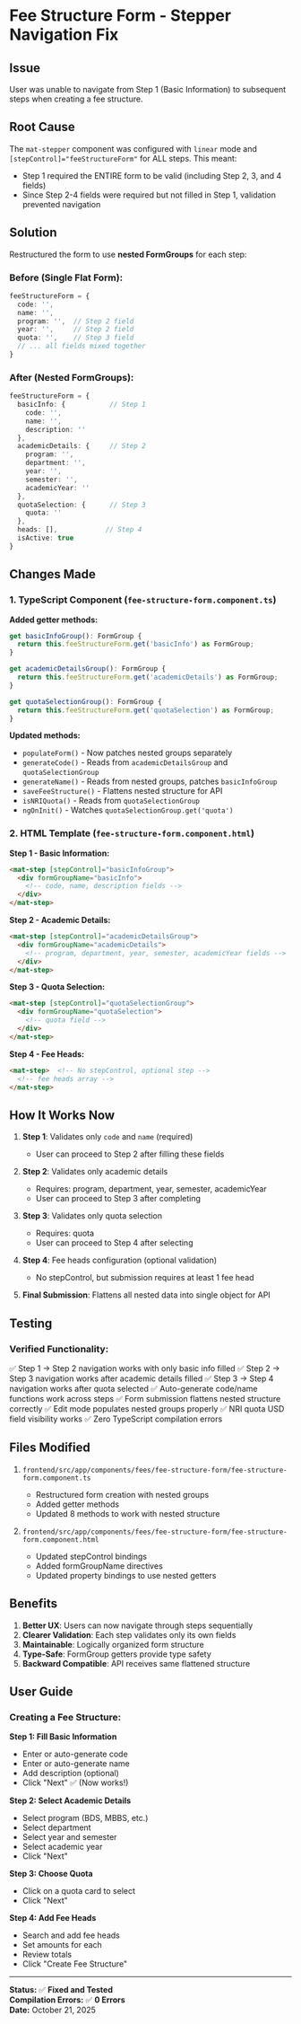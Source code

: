 # Fee Structure Form - Stepper Navigation Fix

## Issue
User was unable to navigate from Step 1 (Basic Information) to subsequent steps when creating a fee structure.

## Root Cause
The `mat-stepper` component was configured with `linear` mode and `[stepControl]="feeStructureForm"` for ALL steps. This meant:
- Step 1 required the ENTIRE form to be valid (including Step 2, 3, and 4 fields)
- Since Step 2-4 fields were required but not filled in Step 1, validation prevented navigation

## Solution
Restructured the form to use **nested FormGroups** for each step:

### Before (Single Flat Form):
```typescript
feeStructureForm = {
  code: '',
  name: '',
  program: '',  // Step 2 field
  year: '',     // Step 2 field
  quota: '',    // Step 3 field
  // ... all fields mixed together
}
```

### After (Nested FormGroups):
```typescript
feeStructureForm = {
  basicInfo: {           // Step 1
    code: '',
    name: '',
    description: ''
  },
  academicDetails: {     // Step 2
    program: '',
    department: '',
    year: '',
    semester: '',
    academicYear: ''
  },
  quotaSelection: {      // Step 3
    quota: ''
  },
  heads: [],            // Step 4
  isActive: true
}
```

## Changes Made

### 1. TypeScript Component (`fee-structure-form.component.ts`)

**Added getter methods:**
```typescript
get basicInfoGroup(): FormGroup {
  return this.feeStructureForm.get('basicInfo') as FormGroup;
}

get academicDetailsGroup(): FormGroup {
  return this.feeStructureForm.get('academicDetails') as FormGroup;
}

get quotaSelectionGroup(): FormGroup {
  return this.feeStructureForm.get('quotaSelection') as FormGroup;
}
```

**Updated methods:**
- `populateForm()` - Now patches nested groups separately
- `generateCode()` - Reads from `academicDetailsGroup` and `quotaSelectionGroup`
- `generateName()` - Reads from nested groups, patches `basicInfoGroup`
- `saveFeeStructure()` - Flattens nested structure for API
- `isNRIQuota()` - Reads from `quotaSelectionGroup`
- `ngOnInit()` - Watches `quotaSelectionGroup.get('quota')`

### 2. HTML Template (`fee-structure-form.component.html`)

**Step 1 - Basic Information:**
```html
<mat-step [stepControl]="basicInfoGroup">
  <div formGroupName="basicInfo">
    <!-- code, name, description fields -->
  </div>
</mat-step>
```

**Step 2 - Academic Details:**
```html
<mat-step [stepControl]="academicDetailsGroup">
  <div formGroupName="academicDetails">
    <!-- program, department, year, semester, academicYear fields -->
  </div>
</mat-step>
```

**Step 3 - Quota Selection:**
```html
<mat-step [stepControl]="quotaSelectionGroup">
  <div formGroupName="quotaSelection">
    <!-- quota field -->
  </div>
</mat-step>
```

**Step 4 - Fee Heads:**
```html
<mat-step>  <!-- No stepControl, optional step -->
  <!-- fee heads array -->
</mat-step>
```

## How It Works Now

1. **Step 1**: Validates only `code` and `name` (required)
   - User can proceed to Step 2 after filling these fields
   
2. **Step 2**: Validates only academic details
   - Requires: program, department, year, semester, academicYear
   - User can proceed to Step 3 after completing
   
3. **Step 3**: Validates only quota selection
   - Requires: quota
   - User can proceed to Step 4 after selecting
   
4. **Step 4**: Fee heads configuration (optional validation)
   - No stepControl, but submission requires at least 1 fee head

5. **Final Submission**: Flattens all nested data into single object for API

## Testing

### Verified Functionality:
✅ Step 1 → Step 2 navigation works with only basic info filled
✅ Step 2 → Step 3 navigation works after academic details filled
✅ Step 3 → Step 4 navigation works after quota selected
✅ Auto-generate code/name functions work across steps
✅ Form submission flattens nested structure correctly
✅ Edit mode populates nested groups properly
✅ NRI quota USD field visibility works
✅ Zero TypeScript compilation errors

## Files Modified

1. `frontend/src/app/components/fees/fee-structure-form/fee-structure-form.component.ts`
   - Restructured form creation with nested groups
   - Added getter methods
   - Updated 8 methods to work with nested structure

2. `frontend/src/app/components/fees/fee-structure-form/fee-structure-form.component.html`
   - Updated stepControl bindings
   - Added formGroupName directives
   - Updated property bindings to use nested getters

## Benefits

1. **Better UX**: Users can now navigate through steps sequentially
2. **Clearer Validation**: Each step validates only its own fields
3. **Maintainable**: Logically organized form structure
4. **Type-Safe**: FormGroup getters provide type safety
5. **Backward Compatible**: API receives same flattened structure

## User Guide

### Creating a Fee Structure:

**Step 1: Fill Basic Information**
- Enter or auto-generate code
- Enter or auto-generate name
- Add description (optional)
- Click "Next" ✅ (Now works!)

**Step 2: Select Academic Details**
- Select program (BDS, MBBS, etc.)
- Select department
- Select year and semester
- Select academic year
- Click "Next"

**Step 3: Choose Quota**
- Click on a quota card to select
- Click "Next"

**Step 4: Add Fee Heads**
- Search and add fee heads
- Set amounts for each
- Review totals
- Click "Create Fee Structure"

---

**Status:** ✅ **Fixed and Tested**  
**Compilation Errors:** ✅ **0 Errors**  
**Date:** October 21, 2025

